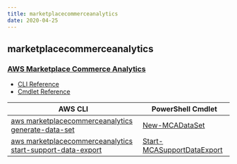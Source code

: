 ```yaml
---
title: marketplacecommerceanalytics
date: 2020-04-25
---
```


## marketplacecommerceanalytics

### [AWS Marketplace Commerce Analytics](https://aws.amazon.com/marketplace/)

* [CLI Reference](https://docs.aws.amazon.com/cli/latest/reference/marketplacecommerceanalytics/index.html)
* [Cmdlet Reference](https://docs.aws.amazon.com/powershell/latest/reference/items/AWS_Marketplace_Commerce_Analytics_cmdlets.html)

|AWS CLI|PowerShell Cmdlet|
|----|----|
|[aws marketplacecommerceanalytics generate-data-set](https://docs.aws.amazon.com/cli/latest/reference/marketplacecommerceanalytics/generate-data-set.html)|[New-MCADataSet](https://docs.aws.amazon.com/powershell/latest/reference/items/New-MCADataSet.html)|
|[aws marketplacecommerceanalytics start-support-data-export](https://docs.aws.amazon.com/cli/latest/reference/marketplacecommerceanalytics/start-support-data-export.html)|[Start-MCASupportDataExport](https://docs.aws.amazon.com/powershell/latest/reference/items/Start-MCASupportDataExport.html)|

